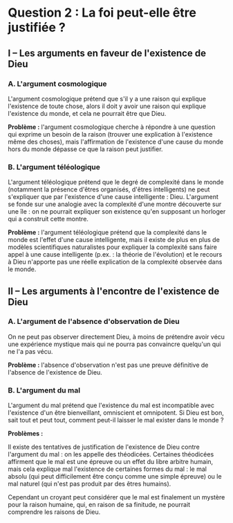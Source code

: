 # Question 2 : La foi peut-elle être justifiée ?

## I – Les arguments en faveur de l'existence de Dieu

### A. L'argument cosmologique

L'argument cosmologique prétend que s'il y a une raison qui explique l'existence de toute chose, alors il doit y avoir une raison qui explique l'existence du monde, et cela ne pourrait être que Dieu.

**Problème :** l'argument cosmologique cherche à répondre à une question qui exprime un besoin de la raison (trouver une explication à l'existence même des choses), mais l'affirmation de l'existence d'une cause du monde hors du monde dépasse ce que la raison peut justifier.

### B. L'argument téléologique

L'argument téléologique prétend que le degré de complexité dans le monde (notamment la présence d'êtres organisés, d'êtres intelligents) ne peut s'expliquer que par l'existence d'une cause intelligente : Dieu.
L'argument se fonde sur une analogie avec la complexité d'une montre découverte sur une île : on ne pourrait expliquer son existence qu'en supposant un horloger qui a construit cette montre.

**Problème :** l'argument téléologique prétend que la complexité dans le monde est l'effet d'une cause intelligente, mais il existe de plus en plus de modèles scientifiques naturalistes pour expliquer la complexité sans faire appel à une cause intelligente (p.ex. : la théorie de l'évolution) et le recours à Dieu n'apporte pas une réelle explication de la complexité observée dans le monde.

## II – Les arguments à l'encontre de l'existence de Dieu

### A. L'argument de l'absence d'observation de Dieu

On ne peut pas observer directement Dieu, à moins de prétendre avoir vécu une expérience mystique mais qui ne pourra pas convaincre quelqu'un qui ne l'a pas vécu.

**Problème :** l'absence d'observation n'est pas une preuve définitive de l'absence de l'existence de Dieu.

### B. L'argument du mal

L'argument du mal prétend que l'existence du mal est incompatible avec l'existence d'un être bienveillant, omniscient et omnipotent. Si Dieu est bon, sait tout et peut tout, comment peut-il laisser le mal exister dans le monde ?

**Problèmes :**

Il existe des tentatives de justification de l'existence de Dieu contre l'argument du mal : on les appelle des théodicées.
Certaines théodicées affirment que le mal est une épreuve ou un effet du libre arbitre humain, mais cela explique mal l'existence de certaines formes du mal : le mal absolu (qui peut difficilement être conçu comme une simple épreuve) ou le mal naturel (qui n'est pas produit par des êtres humains).

Cependant un croyant peut considérer que le mal est finalement un mystère pour la raison humaine, qui, en raison de sa finitude, ne pourrait comprendre les raisons de Dieu. 


